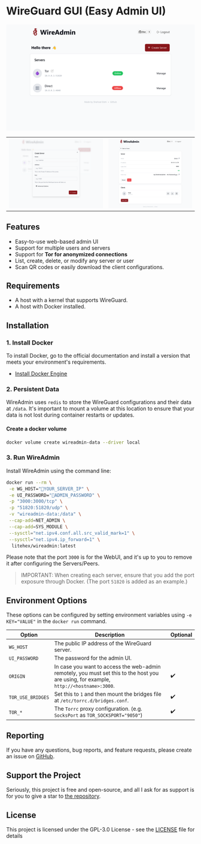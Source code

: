 # WireGuard GUI (Easy Admin UI)

![Screenshot](assets/screenshot-1.png)

|                                                                                            |                                                                                            |
|:------------------------------------------------------------------------------------------:|:------------------------------------------------------------------------------------------:| 
| <img src="assets/screenshot-2.png" alt="screenshot" style="width:100%;max-height:300px;"/> | <img src="assets/screenshot-3.png" alt="screenshot" style="width:100%;max-height:300px;"/> |

## Features

- Easy-to-use web-based admin UI
- Support for multiple users and servers
- Support for **Tor for anonymized connections**
- List, create, delete, or modify any server or user
- Scan QR codes or easily download the client configurations.

## Requirements

* A host with a kernel that supports WireGuard.
* A host with Docker installed.

## Installation

### 1. Install Docker

To install Docker, go to the official documentation and install a version that meets your environment's requirements.

- [Install Docker Engine](https://docs.docker.com/engine/install/)

### 2. Persistent Data

WireAdmin uses `redis` to store the WireGuard configurations and their data at `/data`. It's important to mount a volume
at this location to ensure that your data is not lost during container restarts or updates.

#### Create a docker volume

```bash
docker volume create wireadmin-data --driver local
```

### 3. Run WireAdmin

Install WireAdmin using the command line:

```bash
docker run --rm \
 -e WG_HOST="🚨YOUR_SERVER_IP" \
 -e UI_PASSWORD="🔐ADMIN_PASSWORD" \
 -p "3000:3000/tcp" \
 -p "51820:51820/udp" \
 -v "wireadmin-data:/data" \
 --cap-add=NET_ADMIN \
 --cap-add=SYS_MODULE \
 --sysctl="net.ipv4.conf.all.src_valid_mark=1" \
 --sysctl="net.ipv4.ip_forward=1" \
  litehex/wireadmin:latest
```

Please note that the port `3000` is for the WebUI, and it's up to you to remove it after configuring the Servers/Peers.

> IMPORTANT: When creating each server, ensure that you add the port exposure through Docker. (The port `51820` is added
> as an example.)

## Environment Options

These options can be configured by setting environment variables using `-e KEY="VALUE"` in the `docker run` command.

| Option            | Description                                                                                                                            | Optional |
|-------------------|----------------------------------------------------------------------------------------------------------------------------------------|----------|
| `WG_HOST`         | The public IP address of the WireGuard server.                                                                                         |          |
| `UI_PASSWORD`     | The password for the admin UI.                                                                                                         |          |
| `ORIGIN`          | In case you want to access the web-admin remotely, you must set this to the host you are using, for example, `http://<hostname>:3000`. | ✔️       |
| `TOR_USE_BRIDGES` | Set this to `1` and then mount the bridges file at `/etc/torrc.d/bridges.conf`.                                                        | ✔️       |
| `TOR_*`           | The `Torrc` proxy configuration. (e.g. `SocksPort` as `TOR_SOCKSPORT="9050"`)                                                          | ✔️       |

## Reporting

If you have any questions, bug reports, and feature requests, please create an issue
on [GitHub](https://github.com/shahradelahi/wireadmin/issues).

## Support the Project

Seriously, this project is free and open-source, and all I ask for as support is for you to give a star to [the
repository](https://github.com/shahradelahi/wireadmin).

## License

This project is licensed under the GPL-3.0 License - see the [LICENSE](LICENSE) file for details
